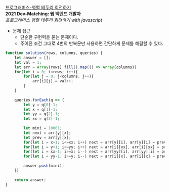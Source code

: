 [프로그래머스-행렬 테두리 회전하기](https://programmers.co.kr/learn/courses/30/lessons/77485)<br>
**2021 Dev-Matching: 웹 백엔드 개발자**<br>
*프로그래머스 행렬 테두리 회전하기 with javascript*

- 문제 접근
    - 단순한 구현력을 묻는 문제이다.
    - 주어진 조건 그대로 4번의 반복문만 사용하면 간단하게 문제를 해결할 수 있다.

```javascript
function solution(rows, columns, queries) {
    let answer = [];
    let val = 1;
    let arr = Array(rows).fill().map(() => Array(columns))
    for(let i = 0; i<rows; i++){
        for(let j = 0; j<columns; j++){
            arr[i][j] = val++;
        }
    }
    
    queries.forEach(q => {
        let y = q[0]-1;
        let x = q[1]-1;
        let yy = q[2]-1;
        let xx = q[3]-1;
        
        let mini = 10001;
        let next = arr[y][x];
        let prev = arr[y][x];
        for(let i = x+1; i<=xx; i++) next = arr[y][i], arr[y][i] = prev, prev = next, mini = Math.min(mini, arr[y][i]);
        for(let i = y+1; i<=yy; i++) next = arr[i][xx], arr[i][xx] = prev, prev = next, mini = Math.min(mini, arr[i][xx]);
        for(let i = xx-1; i>=x; i--) next = arr[yy][i], arr[yy][i] = prev, prev = next, mini = Math.min(mini, arr[yy][i]);
        for(let i = yy-1; i>=y; i--) next = arr[i][x], arr[i][x] = prev, prev = next, mini = Math.min(mini, arr[i][x]);
        
        answer.push(mini);
    })
    
    return answer;
}
```